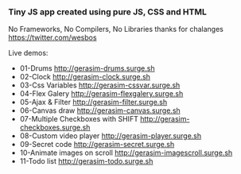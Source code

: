 ### Tiny JS app created using pure JS, CSS and HTML
No Frameworks, No Compilers, No Libraries
thanks for chalanges https://twitter.com/wesbos

Live demos:
- 01-Drums http://gerasim-drums.surge.sh
- 02-Clock http://gerasim-clock.surge.sh
- 03-Css Variables http://gerasim-cssvar.surge.sh
- 04-Flex Galery http://gerasim-flexgalery.surge.sh
- 05-Ajax & Filter http://gerasim-filter.surge.sh
- 06-Canvas draw http://gerasim-canvas.surge.sh
- 07-Multiple Checkboxes with SHIFT http://gerasim-checkboxes.surge.sh
- 08-Custom video player http://gerasim-player.surge.sh
- 09-Secret code http://gerasim-secret.surge.sh
- 10-Animate images on scroll http://gerasim-imagescroll.surge.sh
- 11-Todo list http://gerasim-todo.surge.sh
